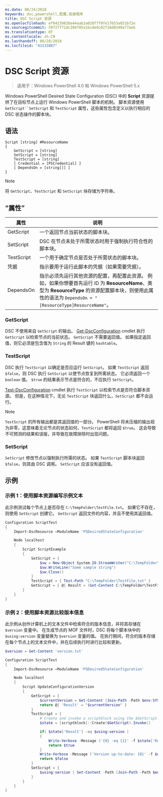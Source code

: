 ```yaml
---
ms.date: 08/24/2018
keywords: dsc,powershell,配置,安装程序
title: DSC Script 资源
ms.openlocfilehash: ef84239820a44aab2a028f7f0fe17653a851b72e
ms.sourcegitcommit: 59727f71dc204785a1bcdedc02716d8340a77aeb
ms.translationtype: HT
ms.contentlocale: zh-CN
ms.lasthandoff: 08/28/2018
ms.locfileid: "43133887"
---
```

# <a name="dsc-script-resource"></a>DSC Script 资源

> 适用于：Windows PowerShell 4.0 和 Windows PowerShell 5.x

Windows PowerShell Desired State Configuration (DSC) 中的 **Script** 资源提供了在目标节点上运行 Windows PowerShell 脚本的机制。 脚本资源使用 `GetScript``SetScript` 和 `TestScript` 属性，这些属性包含定义以执行相应的 DSC 状态操作的脚本块。

## <a name="syntax"></a>语法

```
Script [string] #ResourceName
{
    GetScript = [string]
    SetScript = [string]
    TestScript = [string]
    [ Credential = [PSCredential] ]
    [ DependsOn = [string[]] ]
}
```

> [!NOTE]
> 将 `GetScript`、`TestScript` 和 `SetScript` 块存储为字符串。

## <a name="properties"></a>“属性”

|属性|说明|
|--------|-----------|
|GetScript|一个返回节点当前状态的脚本块。|
|SetScript|DSC 在节点未处于所需状态时用于强制执行符合性的脚本块。|
|TestScript|一个用于确定节点是否处于所需状态的脚本块。|
|凭据| 指示要用于运行此脚本的凭据（如果需要凭据）。|
|DependsOn| 指示必须先运行其他资源的配置，再配置此资源。 例如，如果你想要首先运行 ID 为 **ResourceName**、类型为 **ResourceType** 的资源配置脚本块，则使用此属性的语法为 `DependsOn = "[ResourceType]ResourceName"`。

### <a name="getscript"></a>GetScript

DSC 不使用来自 `GetScript` 的输出。 [Get-DscConfiguration](/powershell/module/PSDesiredStateConfiguration/Get-DscConfiguration) cmdlet 执行 `GetScript` 以检索节点的当前状态。 `GetScript` 不需要返回值。 如果指定返回值，则它必须是包含值为 `String` 的 Result 键的 `hashtable`。

### <a name="testscript"></a>TestScript

DSC 执行 `TestScript` 以确定是否应运行 `SetScript`。 如果 `TestScript` 返回 `$false`，则 DSC 执行 `SetScript` 以使节点恢复到所需状态。 它必须返回一个 `boolean` 值。 `$true` 的结果表示节点是符合的，不应执行 `SetScript`。

[Test-DscConfiguration](/powershell/module/PSDesiredStateConfiguration/Test-DscConfiguration) cmdlet 执行 `TestScript` 以检索节点是否符合脚本资源。 但是，在这种情况下，无论 `TestScript` 块返回什么，`SetScript` 都不会运行。

> [!NOTE]
> `TestScript` 的所有输出都是其返回值的一部分。 PowerShell 将未压缩的输出视为非零，这意味着无论节点的状态如何，`TestScript` 都将返回 `$true`。
> 这会导致不可预测的结果和误报，并导致在故障排除时出现问题。

### <a name="setscript"></a>SetScript

`SetScript` 修改节点以强制执行所需的状态。 如果 `TestScript` 脚本块返回 `$false`，则其由 DSC 调用。 `SetScript` 应该没有返回值。

## <a name="examples"></a>示例

### <a name="example-1-write-sample-text-using-a-script-resource"></a>示例 1：使用脚本资源编写示例文本

此示例测试每个节点上是否存在 `C:\TempFolder\TestFile.txt`。 如果它不存在，则使用 `SetScript` 创建它。 `GetScript` 返回文件的内容，并且不使用其返回值。

```powershell
Configuration ScriptTest
{
    Import-DscResource –ModuleName 'PSDesiredStateConfiguration'

    Node localhost
    {
        Script ScriptExample
        {
            SetScript = {
                $sw = New-Object System.IO.StreamWriter("C:\TempFolder\TestFile.txt")
                $sw.WriteLine("Some sample string")
                $sw.Close()
            }
            TestScript = { Test-Path "C:\TempFolder\TestFile.txt" }
            GetScript = { @{ Result = (Get-Content C:\TempFolder\TestFile.txt) } }
        }
    }
}
```

### <a name="example-2-compare-version-information-using-a-script-resource"></a>示例 2：使用脚本资源比较版本信息

此示例从创作计算机上的文本文件中检索符合的版本信息，并将其存储在 `$version` 变量中。 在生成节点的 MOF 文件时，DSC 将每个脚本块中的 `$using:version` 变量替换为 `$version` 变量的值。 在执行期间，符合的版本存储在每个节点上的文本文件中，并在后续执行时进行比较和更新。

```powershell
$version = Get-Content 'version.txt'

Configuration ScriptTest
{
    Import-DscResource –ModuleName 'PSDesiredStateConfiguration'

    Node localhost
    {
        Script UpdateConfigurationVersion
        {
            GetScript = {
                $currentVersion = Get-Content (Join-Path -Path $env:SYSTEMDRIVE -ChildPath 'version.txt')
                return @{ 'Result' = "$currentVersion" }
            }
            TestScript = {
                # Create and invoke a scriptblock using the $GetScript automatic variable, which contains a string representation of the GetScript.
                $state = [scriptblock]::Create($GetScript).Invoke()

                if( $state['Result'] -eq $using:version )
                {
                    Write-Verbose -Message ('{0} -eq {1}' -f $state['Result'],$using:version)
                    return $true
                }
                Write-Verbose -Message ('Version up-to-date: {0}' -f $using:version)
                return $false
            }
            SetScript = {
                $using:version | Set-Content -Path (Join-Path -Path $env:SYSTEMDRIVE -ChildPath 'version.txt')
            }
        }
    }
}
```